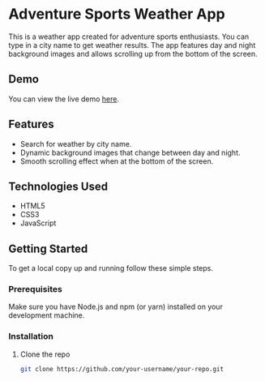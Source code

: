 # Adventure Sports Weather App

This is a weather app created for adventure sports enthusiasts. You can type in a city name to get weather results. The app features day and night background images and allows scrolling up from the bottom of the screen.

## Demo

You can view the live demo [here](https://christiansanchez-se.github.io/Weather-App/).

## Features

- Search for weather by city name.
- Dynamic background images that change between day and night.
- Smooth scrolling effect when at the bottom of the screen.

## Technologies Used

- HTML5
- CSS3
- JavaScript

## Getting Started

To get a local copy up and running follow these simple steps.

### Prerequisites

Make sure you have Node.js and npm (or yarn) installed on your development machine.

### Installation

1. Clone the repo
   ```sh
   git clone https://github.com/your-username/your-repo.git
